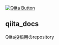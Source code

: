 [![Qiita Button](https://github2qiita.herokuapp.com/assets/img/post_qiita.png)](https://github2qiita.herokuapp.com/)
## qiita_docs

Qiita投稿用のrepository
